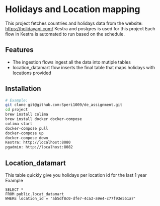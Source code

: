 # Holidays and Location mapping

This project fetches countries and holidays data from the website: https://holidayapi.com/
Kestra and postgres is used for this project
Each flow in Kestra is automated to run based on the schedule.

## Features

- The ingestion flows ingest all the data into mutiple tables
- location_datamart flow inserts the final table that maps holidays with locations provided

## Installation

```bash
# Example:
git clone git@github.com:Speri1009/de_assignment.git
cd project
brew install colima
brew install docker docker-compose
colima start
docker-compose pull
docker-compose up
docker-compose down
Kestra: http://localhost:8080
pgadmin: http://localhost:8082
```

## Location_datamart

This table quickly give you holidays per location id for the last 1 year
Example

```
SELECT *
FROM public.locat_datamart
WHERE location_id = 'ab5df8c0-dfe7-4ca3-a9e4-c77f93e551a7'
```
